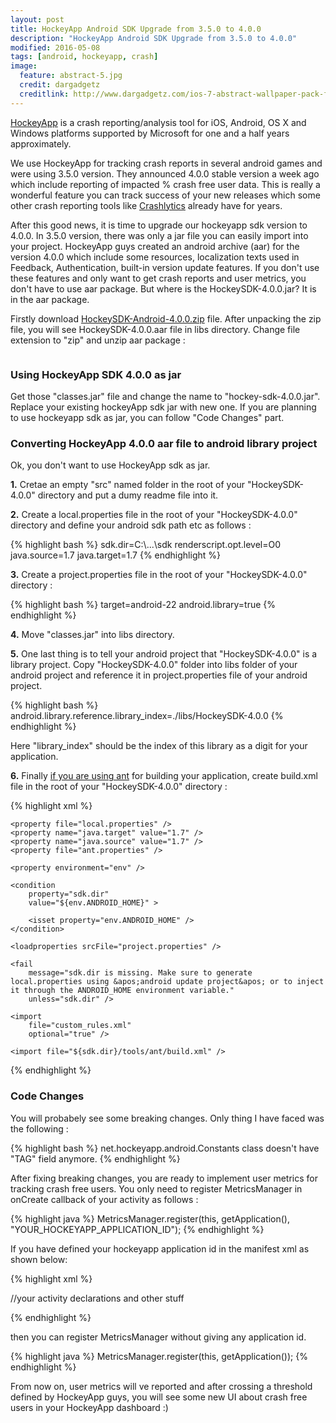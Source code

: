 ```yaml
---
layout: post
title: HockeyApp Android SDK Upgrade from 3.5.0 to 4.0.0
description: "HockeyApp Android SDK Upgrade from 3.5.0 to 4.0.0"
modified: 2016-05-08
tags: [android, hockeyapp, crash]
image:
  feature: abstract-5.jpg
  credit: dargadgetz
  creditlink: http://www.dargadgetz.com/ios-7-abstract-wallpaper-pack-for-iphone-5-and-ipod-touch-retina/
---
```


<a href="https://www.hockeyapp.net/features/">HockeyApp</a> is a crash reporting/analysis tool for iOS, Android, OS X and Windows platforms supported by Microsoft for one and a half years approximately.

We use HockeyApp for tracking crash reports in several android games and were using 3.5.0 version. They announced 4.0.0 stable version a week ago which include reporting of impacted % crash free user data.
This is really a wonderful feature you can track success of your new releases which some other crash reporting tools like <a href="https://try.crashlytics.com/">Crashlytics</a> already have for years.

After this good news, it is time to upgrade our hockeyapp sdk version to 4.0.0. In 3.5.0 version, there was only a jar file you can easily import into your project. HockeyApp guys created an android archive (aar) for the version 4.0.0 which include some resources, localization texts used in Feedback, Authentication, built-in version update features. If you don't use these features and only want to get crash reports and user metrics, you don't have to use aar package. But where is the HockeySDK-4.0.0.jar? It is in the aar package.

Firstly download <a href="http://download.hockeyapp.net/sdk/android/HockeySDK-Android-4.0.0.zip">HockeySDK-Android-4.0.0.zip</a> file. After unpacking the zip file, you will see HockeySDK-4.0.0.aar file in libs directory. Change file extension to "zip" and unzip aar package :

<figure>
	<img src="http://fuatcoskun.github.io/images/hockeyapp1.png" alt="">
</figure>

### Using HockeyApp SDK 4.0.0 as jar

Get those "classes.jar" file and change the name to "hockey-sdk-4.0.0.jar". Replace your existing hockeyApp sdk jar with new one. If you are planning to use hockeyapp sdk as jar, you can follow "Code Changes" part.

### Converting HockeyApp 4.0.0 aar file to android library project

Ok, you don't want to use HockeyApp sdk as jar.

<b>1.</b> Cretae an empty "src" named folder in the root of your "HockeySDK-4.0.0" directory and put a dumy readme file into it.

<b>2.</b> Create a local.properties file in the root of your "HockeySDK-4.0.0" directory and define your android sdk path etc as follows :

{% highlight bash %}
sdk.dir=C:\\...\\sdk
renderscript.opt.level=O0
java.source=1.7
java.target=1.7
{% endhighlight %}

<b>3.</b> Create a project.properties file in the root of your "HockeySDK-4.0.0" directory : 

{% highlight bash %}
target=android-22
android.library=true
{% endhighlight %}

<b>4.</b> Move "classes.jar" into libs directory.

<b>5.</b> One last thing is to tell your android project that "HockeySDK-4.0.0" is a library project. Copy "HockeySDK-4.0.0" folder into libs folder of your android project and reference it in project.properties file of your android project.

{% highlight bash %}
android.library.reference.library_index=./libs/HockeySDK-4.0.0
{% endhighlight %}

Here "library_index" should be the index of this library as a digit for your application.

<b>6.</b> Finally <u>if you are using ant</u> for building your application, create build.xml file in the root of your "HockeySDK-4.0.0" directory :

{% highlight xml %}
<?xml version="1.0" encoding="UTF-8"?>
<project
    name="hockey-sdk"
    default="help" >

    <property file="local.properties" />
    <property name="java.target" value="1.7" />
    <property name="java.source" value="1.7" />
    <property file="ant.properties" />

    <property environment="env" />

    <condition
        property="sdk.dir"
        value="${env.ANDROID_HOME}" >

        <isset property="env.ANDROID_HOME" />
    </condition>

    <loadproperties srcFile="project.properties" />

    <fail
        message="sdk.dir is missing. Make sure to generate local.properties using &apos;android update project&apos; or to inject it through the ANDROID_HOME environment variable."
        unless="sdk.dir" />

    <import
        file="custom_rules.xml"
        optional="true" />

    <import file="${sdk.dir}/tools/ant/build.xml" />
</project>
{% endhighlight %}

### Code Changes

You will probabely see some breaking changes. Only thing I have faced was the following :

{% highlight bash %}
net.hockeyapp.android.Constants class doesn't have "TAG" field anymore.
{% endhighlight %}

After fixing breaking changes, you are ready to implement user metrics for tracking crash free users. You only need to register MetricsManager in onCreate callback of your activity as follows :

{% highlight java %}
MetricsManager.register(this, getApplication(), "YOUR_HOCKEYAPP_APPLICATION_ID");
{% endhighlight %}

If you have defined your hockeyapp application id in the manifest xml as shown below:

{% highlight xml %}

<application> 
  //your activity declarations and other stuff
  <meta-data android:name="net.hockeyapp.android.appIdentifier" android:value="@string/hockey_app_application_id" />
</application>  

{% endhighlight %}

then you can register MetricsManager without giving any application id.

{% highlight java %}
MetricsManager.register(this, getApplication());
{% endhighlight %}

From now on, user metrics will ve reported and after crossing a threshold defined by HockeyApp guys, you will see some new UI about crash free users in your HockeyApp dashboard :)